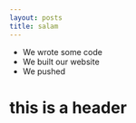 ```yaml
---
layout: posts
title: salam
---
```


- We wrote some code
- We built our website
- We pushed
# this is a header